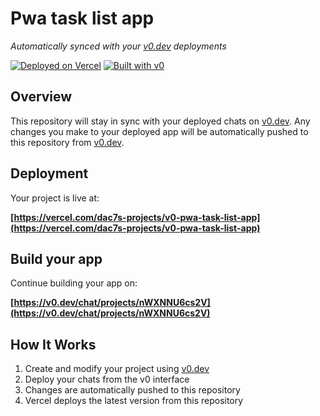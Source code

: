 # Pwa task list app

*Automatically synced with your [v0.dev](https://v0.dev) deployments*

[![Deployed on Vercel](https://img.shields.io/badge/Deployed%20on-Vercel-black?style=for-the-badge&logo=vercel)](https://vercel.com/dac7s-projects/v0-pwa-task-list-app)
[![Built with v0](https://img.shields.io/badge/Built%20with-v0.dev-black?style=for-the-badge)](https://v0.dev/chat/projects/nWXNNU6cs2V)

## Overview

This repository will stay in sync with your deployed chats on [v0.dev](https://v0.dev).
Any changes you make to your deployed app will be automatically pushed to this repository from [v0.dev](https://v0.dev).

## Deployment

Your project is live at:

**[https://vercel.com/dac7s-projects/v0-pwa-task-list-app](https://vercel.com/dac7s-projects/v0-pwa-task-list-app)**

## Build your app

Continue building your app on:

**[https://v0.dev/chat/projects/nWXNNU6cs2V](https://v0.dev/chat/projects/nWXNNU6cs2V)**

## How It Works

1. Create and modify your project using [v0.dev](https://v0.dev)
2. Deploy your chats from the v0 interface
3. Changes are automatically pushed to this repository
4. Vercel deploys the latest version from this repository